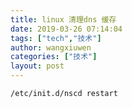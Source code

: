 ```yaml
---
title: linux 清理dns 缓存
date: 2019-03-26 07:14:04
tags: ["tech","技术"]
author: wangxiuwen
categories: ["技术"]
layout: post
---
```


```
/etc/init.d/nscd restart
```